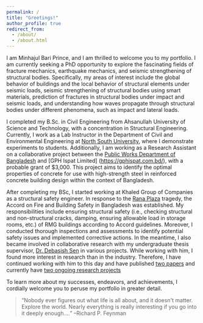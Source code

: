 ```yaml
---
permalink: /
title: "Greetings!"
author_profile: true
redirect_from: 
  - /about/
  - /about.html
---
```


I am Minhajul Bari Prince, and I am thrilled to welcome you to my portfolio. I am currently seeking a PhD opportunity to explore the fascinating fields of fracture mechanics, earthquake mechanics, and seismic strengthening of structural bodies. Specifically, my areas of interest include the global behavior of buildings and the local behavior of structural elements under seismic loads, seismic strengthening of structural bodies using smart materials, prediction of fractures in structural bodies under impact and seismic loads, and understanding how waves propagate through structural bodies under different phenomena, such as impact and lateral loads.

I completed my B.Sc. in Civil Engineering from Ahsanullah University of Science and Technology, with a concentration in Structural Engineering. Currently, I work as a Lab Instructor in the Department of Civil and Environmental Engineering at [North South University](https://www.northsouth.edu/), where I demonstrate experiments to students. Additionally, I am working as a Research Assistant on a collaborative project between the [Public Works Department of Bangladesh](https://pwd.gov.bd/) and [GPH Ispat Limited] (https://gphispat.com.bd/), with a probable grant of $3,000. This project aims to identify the optimal properties of concrete for use with high-strength steel in reinforced concrete building design within the context of Bangladesh.

After completing my BSc, I started working at Khaled Group of Companies as a structural safety engineer. In response to the [Rana Plaza](https://www.theguardian.com/cities/2015/apr/23/rana-plaza-factory-collapse-history-cities-50-buildings) tragedy, the Accord on Fire and Building Safety in Bangladesh was established. My responsibilities include ensuring structural safety (i.e., checking structural and non-structural cracks, damping, ensuring allowable load in storage rooms, etc.) of RMG buildings according to Accord guidelines. Moreover, I conducted thorough inspections and assessments to identify potential safety issues and implemented corrective actions. 
In the meantime, I also became involved in collaborative research with my undergraduate thesis supervisor, [Dr. Debasish Sen](https://scholar.google.co.jp/citations?user=yoSKNvcAAAAJ&hl=en) in various projects. While working with him, I found more interest in research than in the industry. Therefore, I have continued working with him to this day and have published [two papers](https://minhajulbariprince.github.io/mb-Prince.github.io//publications/) and currently have [two ongoing research projects](https://minhajulbariprince.github.io/mb-Prince.github.io//CurrentProjects/)



To learn more about my successes, endeavors, and achievements, I cordially welcome you to peruse my portfolio in greater detail. 


><q>Nobody ever figures out what life is all about, and it doesn't matter. Explore the world. Nearly everything is really interesting if you go into it deeply enough.&#8230;</q> &#8211;Richard P. Feynman
